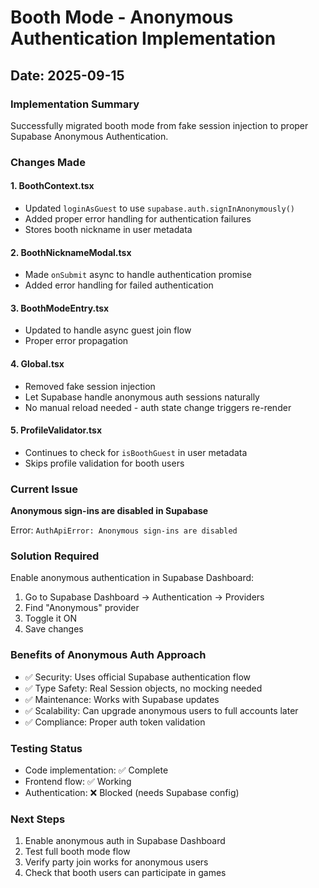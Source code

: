 # Booth Mode - Anonymous Authentication Implementation

## Date: 2025-09-15

### Implementation Summary
Successfully migrated booth mode from fake session injection to proper Supabase Anonymous Authentication.

### Changes Made

#### 1. BoothContext.tsx
- Updated `loginAsGuest` to use `supabase.auth.signInAnonymously()`
- Added proper error handling for authentication failures
- Stores booth nickname in user metadata

#### 2. BoothNicknameModal.tsx
- Made `onSubmit` async to handle authentication promise
- Added error handling for failed authentication

#### 3. BoothModeEntry.tsx
- Updated to handle async guest join flow
- Proper error propagation

#### 4. Global.tsx
- Removed fake session injection
- Let Supabase handle anonymous auth sessions naturally
- No manual reload needed - auth state change triggers re-render

#### 5. ProfileValidator.tsx
- Continues to check for `isBoothGuest` in user metadata
- Skips profile validation for booth users

### Current Issue
**Anonymous sign-ins are disabled in Supabase**

Error: `AuthApiError: Anonymous sign-ins are disabled`

### Solution Required
Enable anonymous authentication in Supabase Dashboard:
1. Go to Supabase Dashboard → Authentication → Providers
2. Find "Anonymous" provider
3. Toggle it ON
4. Save changes

### Benefits of Anonymous Auth Approach
- ✅ Security: Uses official Supabase authentication flow
- ✅ Type Safety: Real Session objects, no mocking needed
- ✅ Maintenance: Works with Supabase updates
- ✅ Scalability: Can upgrade anonymous users to full accounts later
- ✅ Compliance: Proper auth token validation

### Testing Status
- Code implementation: ✅ Complete
- Frontend flow: ✅ Working
- Authentication: ❌ Blocked (needs Supabase config)

### Next Steps
1. Enable anonymous auth in Supabase Dashboard
2. Test full booth mode flow
3. Verify party join works for anonymous users
4. Check that booth users can participate in games